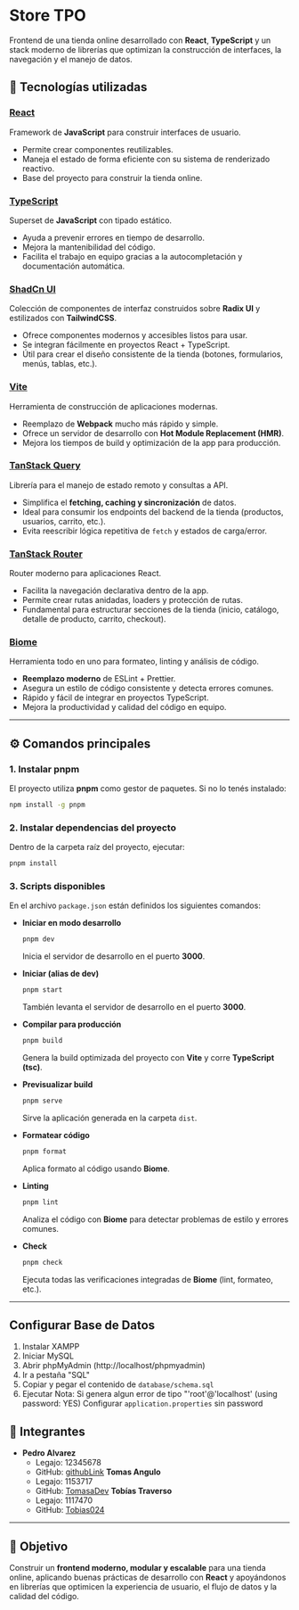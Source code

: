 # Store TPO

Frontend de una tienda online desarrollado con **React**, **TypeScript** y un stack moderno de librerías que optimizan la construcción de interfaces, la navegación y el manejo de datos.

## 🚀 Tecnologías utilizadas

### [React](https://es.react.dev)

Framework de **JavaScript** para construir interfaces de usuario.

- Permite crear componentes reutilizables.
- Maneja el estado de forma eficiente con su sistema de renderizado reactivo.
- Base del proyecto para construir la tienda online.

### [TypeScript](https://www.typescriptlang.org)

Superset de **JavaScript** con tipado estático.

- Ayuda a prevenir errores en tiempo de desarrollo.
- Mejora la mantenibilidad del código.
- Facilita el trabajo en equipo gracias a la autocompletación y documentación automática.

### [ShadCn UI](https://ui.shadcn.com)

Colección de componentes de interfaz construidos sobre **Radix UI** y estilizados con **TailwindCSS**.

- Ofrece componentes modernos y accesibles listos para usar.
- Se integran fácilmente en proyectos React + TypeScript.
- Útil para crear el diseño consistente de la tienda (botones, formularios, menús, tablas, etc.).

### [Vite](https://vite.dev)

Herramienta de construcción de aplicaciones modernas.

- Reemplazo de **Webpack** mucho más rápido y simple.
- Ofrece un servidor de desarrollo con **Hot Module Replacement (HMR)**.
- Mejora los tiempos de build y optimización de la app para producción.

### [TanStack Query](https://tanstack.com/query/latest)

Librería para el manejo de estado remoto y consultas a API.

- Simplifica el **fetching, caching y sincronización** de datos.
- Ideal para consumir los endpoints del backend de la tienda (productos, usuarios, carrito, etc.).
- Evita reescribir lógica repetitiva de `fetch` y estados de carga/error.

### [TanStack Router](https://tanstack.com/router/latest)

Router moderno para aplicaciones React.

- Facilita la navegación declarativa dentro de la app.
- Permite crear rutas anidadas, loaders y protección de rutas.
- Fundamental para estructurar secciones de la tienda (inicio, catálogo, detalle de producto, carrito, checkout).

### [Biome](https://biomejs.dev)

Herramienta todo en uno para formateo, linting y análisis de código.

- **Reemplazo moderno** de ESLint + Prettier.
- Asegura un estilo de código consistente y detecta errores comunes.
- Rápido y fácil de integrar en proyectos TypeScript.
- Mejora la productividad y calidad del código en equipo.

---

## ⚙️ Comandos principales

### 1. Instalar pnpm

El proyecto utiliza **pnpm** como gestor de paquetes. Si no lo tenés instalado:

```bash
npm install -g pnpm
```

### 2. Instalar dependencias del proyecto

Dentro de la carpeta raíz del proyecto, ejecutar:

```bash
pnpm install
```

### 3. Scripts disponibles

En el archivo `package.json` están definidos los siguientes comandos:

- **Iniciar en modo desarrollo**

  ```bash
  pnpm dev
  ```

  Inicia el servidor de desarrollo en el puerto **3000**.

- **Iniciar (alias de dev)**

  ```bash
  pnpm start
  ```

  También levanta el servidor de desarrollo en el puerto **3000**.

- **Compilar para producción**

  ```bash
  pnpm build
  ```

  Genera la build optimizada del proyecto con **Vite** y corre **TypeScript (tsc)**.

- **Previsualizar build**

  ```bash
  pnpm serve
  ```

  Sirve la aplicación generada en la carpeta `dist`.

- **Formatear código**

  ```bash
  pnpm format
  ```

  Aplica formato al código usando **Biome**.

- **Linting**

  ```bash
  pnpm lint
  ```

  Analiza el código con **Biome** para detectar problemas de estilo y errores comunes.

- **Check**
  ```bash
  pnpm check
  ```
  Ejecuta todas las verificaciones integradas de **Biome** (lint, formateo, etc.).

---
## Configurar Base de Datos

1. Instalar XAMPP
2. Iniciar MySQL
3. Abrir phpMyAdmin (http://localhost/phpmyadmin)
4. Ir a pestaña "SQL"
5. Copiar y pegar el contenido de `database/schema.sql`
6. Ejecutar
Nota: Si genera algun error de tipo "'root'@'localhost' (using password: YES) Configurar `application.properties` sin password

## 👥 Integrantes

- **Pedro Alvarez**
  - Legajo: 12345678
  - GitHub: [githubLink](githubLink)
 **Tomas Angulo**
  - Legajo: 1153717
  - GitHub: [TomasaDev](https://github.com/TomasADev)
   **Tobías Traverso**
  - Legajo: 1117470
  - GitHub: [Tobias024](https://github.com/Tobias024)
---

## 📌 Objetivo

Construir un **frontend moderno, modular y escalable** para una tienda online, aplicando buenas prácticas de desarrollo con **React** y apoyándonos en librerías que optimicen la experiencia de usuario, el flujo de datos y la calidad del código.
